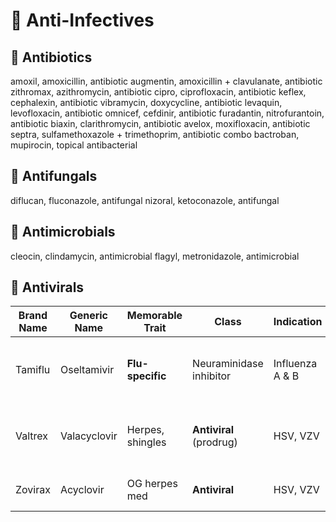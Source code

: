 # 🦠 Anti-Infectives

## 💊 Antibiotics

amoxil, amoxicillin, antibiotic
augmentin, amoxicillin + clavulanate, antibiotic
zithromax, azithromycin, antibiotic
cipro, ciprofloxacin, antibiotic
keflex, cephalexin, antibiotic
vibramycin, doxycycline, antibiotic
levaquin, levofloxacin, antibiotic
omnicef, cefdinir, antibiotic
furadantin, nitrofurantoin, antibiotic
biaxin, clarithromycin, antibiotic
avelox, moxifloxacin, antibiotic
septra, sulfamethoxazole + trimethoprim, antibiotic combo
bactroban, mupirocin, topical antibacterial

## 🍄 Antifungals

diflucan, fluconazole, antifungal
nizoral, ketoconazole, antifungal

## 🧬 Antimicrobials

cleocin, clindamycin, antimicrobial
flagyl, metronidazole, antimicrobial

## 🧪 Antivirals

| Brand Name | Generic Name | Memorable Trait | Class | Indication | Memorization Tip |
|------------|--------------|-----------------|-------|------------|------------------|
| Tamiflu    | Oseltamivir  | **Flu-specific** | Neuraminidase inhibitor | Influenza A & B | “Tame the flu”; oseltamivir = **antiviral** assault |
| Valtrex    | Valacyclovir | Herpes, shingles | **Antiviral** (prodrug) | HSV, VZV | “Val = value add to acyclovir”; longer-lasting than Zovirax |
| Zovirax    | Acyclovir    | OG herpes med | **Antiviral** | HSV, VZV | “Z-virus-ax”; acyclovir = active |
